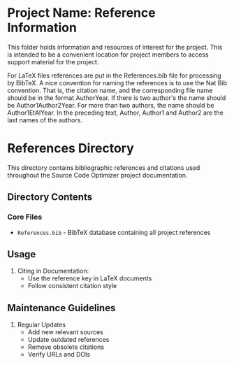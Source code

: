 # Project Name: Reference Information

This folder holds information and resources of interest for the project.  This
is intended to be a convenient location for project members to access
support material for the project.

For LaTeX files references are put in the References.bib file for processing by
BibTeX.  A nice convention for naming the references is to use the Nat Bib
convention.  That is, the citation name, and the corresponding file name should
be in the format AuthorYear.  If there is two author's the name should be
Author1Author2Year.  For more than two authors, the name should be
Author1EtAlYear.  In the preceding text, Author, Author1 and Author2 are the
last names of the authors.

# References Directory

This directory contains bibliographic references and citations used throughout the Source Code Optimizer project documentation.

## Directory Contents

### Core Files
- `References.bib` - BibTeX database containing all project references

## Usage

1. Citing in Documentation:
   - Use the reference key in LaTeX documents
   - Follow consistent citation style

## Maintenance Guidelines

1. Regular Updates
   - Add new relevant sources
   - Update outdated references
   - Remove obsolete citations
   - Verify URLs and DOIs
